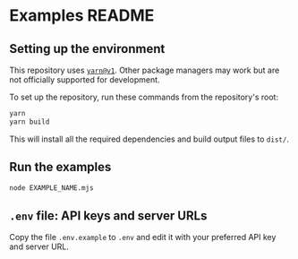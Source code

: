 # Examples README

## Setting up the environment

This repository uses [`yarn@v1`](https://classic.yarnpkg.com/lang/en/docs/install/#mac-stable).
Other package managers may work but are not officially supported for development.

To set up the repository, run these commands from the repository's root:

```bash
yarn
yarn build
```

This will install all the required dependencies and build output files to `dist/`.

## Run the examples

```bash
node EXAMPLE_NAME.mjs
```

## `.env` file: API keys and server URLs

Copy the file `.env.example` to `.env` and edit it with your preferred API key and server URL.
